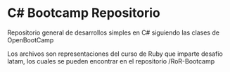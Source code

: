 # C# Bootcamp Repositorio

Repositorio general de desarrollos simples en C# siguiendo las clases de OpenBootCamp

Los archivos son representaciones del curso de Ruby que imparte desafío latam, los cuales se pueden encontrar en el repositorio /RoR-Bootcamp